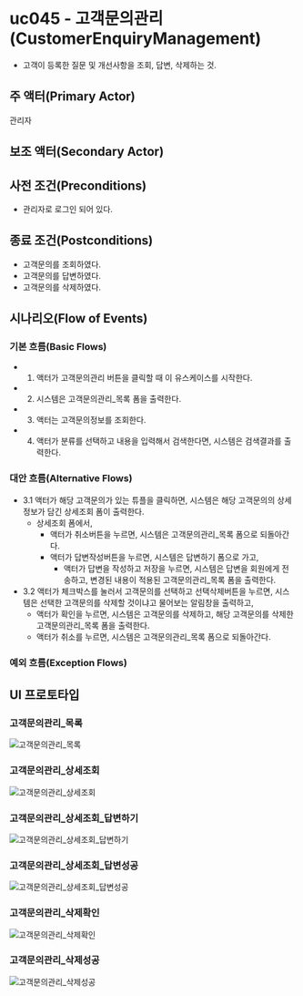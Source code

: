 # uc045 - 고객문의관리(CustomerEnquiryManagement)
- 고객이 등록한 질문 및 개선사항을 조회, 답변, 삭제하는 것.

## 주 액터(Primary Actor)
관리자

## 보조 액터(Secondary Actor)


## 사전 조건(Preconditions)
- 관리자로 로그인 되어 있다.

## 종료 조건(Postconditions)
- 고객문의를 조회하였다.
- 고객문의를 답변하였다.
- 고객문의를 삭제하였다.

## 시나리오(Flow of Events)

### 기본 흐름(Basic Flows)

- 1. 액터가 고객문의관리 버튼을 클릭할 때 이 유스케이스를 시작한다.
- 2. 시스템은 고객문의관리_목록 폼을 출력한다.
- 3. 액터는 고객문의정보를 조회한다.
- 4. 액터가 분류를 선택하고 내용을 입력해서 검색한다면, 시스템은 검색결과를 출력한다.


### 대안 흐름(Alternative Flows)

- 3.1 액터가 해당 고객문의가 있는 튜플을 클릭하면, 시스템은 해당 고객문의의 상세정보가 담긴 상세조회 폼이 출력한다.
    - 상세조회 폼에서,
        - 액터가 취소버튼을 누르면, 시스템은 고객문의관리_목록 폼으로 되돌아간다.
        - 액터가 답변작성버튼을 누르면, 시스템은 답변하기 폼으로 가고,
            - 액터가 답변을 작성하고 저장을 누르면, 시스템은 답변을 회원에게 전송하고, 변경된 내용이 적용된 고객문의관리_목록 폼을 출력한다.
- 3.2 액터가 체크박스를 눌러서 고객문의를 선택하고 선택삭제버튼을 누르면, 시스템은 선택한 고객문의를 삭제할 것이냐고 물어보는 알림창을 출력하고,
    - 액터가 확인을 누르면, 시스템은 고객문의를 삭제하고, 해당 고객문의를 삭제한 고객문의관리_목록 폼을 출력한다.
    - 액터가 취소를 누르면, 시스템은 고객문의관리_목록 폼으로 되돌아간다.

### 예외 흐름(Exception Flows)


## UI 프로토타입

### 고객문의관리_목록
![고객문의관리_목록](./images/uc045-list.jpg)

### 고객문의관리_상세조회
![고객문의관리_상세조회](./images/uc045-detail.jpg)

### 고객문의관리_상세조회_답변하기
![고객문의관리_상세조회_답변하기](./images/uc045-detail_answer.jpg)

### 고객문의관리_상세조회_답변성공
![고객문의관리_상세조회_답변성공](./images/uc045-detail_answer_success.jpg)

### 고객문의관리_삭제확인
![고객문의관리_삭제확인](./images/uc045-delete_check.jpg)

### 고객문의관리_삭제성공
![고객문의관리_삭제성공](./images/uc045-delete_success.jpg)
